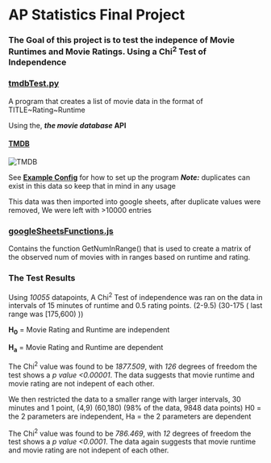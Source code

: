 # AP Statistics Final Project

### The Goal of this project is to test the indepence of Movie Runtimes and Movie Ratings. Using a Chi<sup>2</sup> Test of Independence

### [**tmdbTest.py**](tmdbTest.py)

A program that creates a list of movie data in the format of TITLE\~Rating\~Runtime

Using the, **_the movie database_ API** 

#### [TMDB](https://www.themoviedb.org/) 
![TMDB](https://www.themoviedb.org/assets/2/v4/logos/v2/blue_short-8e7b30f73a4020692ccca9c88bafe5dcb6f8a62a4c6bc55cd9ba82bb2cd95f6c.svg)

See [**Example Config**](example_config.py) for how to set up the program
**_Note:_** duplicates can exist in this data so keep that in mind in any usage


This data was then imported into google sheets, after duplicate values were removed, We were left with >10000 entries


### [**googleSheetsFunctions.js**](googleSheetsFunctions.js)

Contains the function GetNumInRange() that is used to create a matrix of the observed num of movies with in ranges based on runtime and rating.


### The Test Results

Using _10055_ datapoints, A Chi<sup>2</sup> Test of independence was ran on the data in intervals of 15 minutes of runtime and 0.5 rating points. (2-9.5) (30-175 ( last range was [175,600) ))

**H<sub>0</sub>** = Movie Rating and Runtime are independent

**H<sub>a</sub>** = Movie Rating and Runtime are dependent

The Chi<sup>2</sup> value was found to be _1877.509_, with _126_ degrees of freedom the test shows a _p value <0.00001_.
The data suggests that movie runtime and movie rating are not indepent of each other.

We then restricted the data to a smaller range with larger intervals, 30 minutes and 1 point, (4,9) (60,180) (98% of the data, 9848 data points)
H0 = the 2 parameters are independent, Ha = the 2 parameters are dependent

The Chi<sup>2</sup> value was found to be _786.469_, with _12_ degrees of freedom the test shows a _p value <0.0001_.
The data again suggests that movie runtime and movie rating are not indepent of each other.
